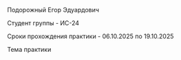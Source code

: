 Подорожный Егор Эдуардович

Студент группы - ИС-24

Сроки прохождения практики - 06.10.2025 по 19.10.2025

Тема практики
